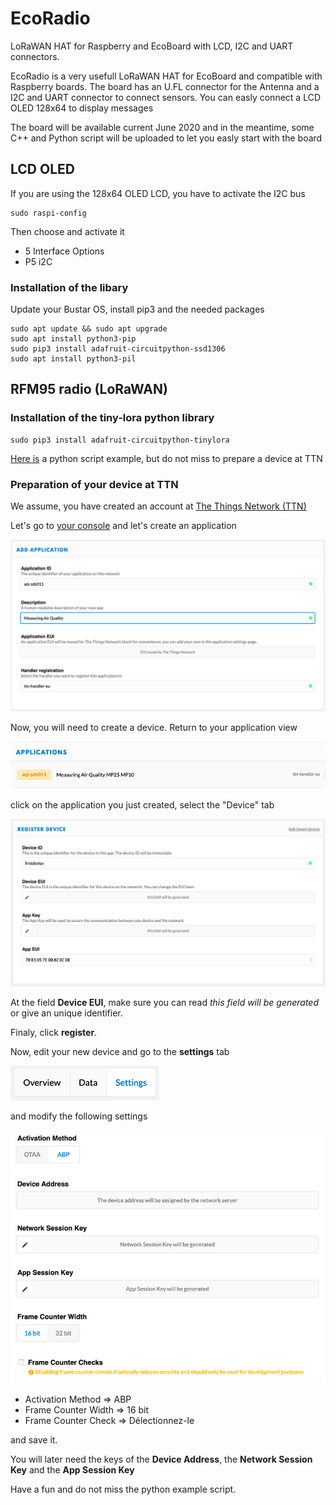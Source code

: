 # EcoRadio
LoRaWAN HAT for Raspberry and EcoBoard with LCD,  I2C and UART connectors.

EcoRadio is a very usefull LoRaWAN HAT for EcoBoard and compatible with Raspberry boards.
The board has an U.FL connector for the Antenna and a I2C and UART connector to connect sensors.
You can easly connect a LCD OLED 128x64 to display messages

The board will be available current June 2020 and in the meantime, some C++ and Python script will be uploaded to let you easly start with the board

## LCD OLED
If you are using the 128x64 OLED LCD, you have to activate the I2C bus

```
sudo raspi-config
```
Then choose and activate it

* 5 Interface Options
* P5 i2C

### Installation of the libary
Update your Bustar OS, install pip3 and the needed packages

```
sudo apt update && sudo apt upgrade
sudo apt install python3-pip
sudo pip3 install adafruit-circuitpython-ssd1306
sudo apt install python3-pil
```

## RFM95 radio (LoRaWAN)
### Installation of the tiny-lora python library

```
sudo pip3 install adafruit-circuitpython-tinylora
```
[Here is](https://github.com/ecosensors/ecoradio/tree/master/lorawan) a python script example, but do not miss to prepare a device at TTN

### Preparation of your device at TTN
We assume, you have created an account at [The Things Network (TTN)](https://www.thethingsnetwork.org)

Let's go to [your console](https://console.thethingsnetwork.org/) and let's create an application

![Add application](assets/ttn-application.png "Add TTN application")

Now, you will need to create a device. Return to your application view

![Application view](assets/ttn-application-view.png "Application view")

click on the application you just created, select the "Device" tab

![Add a device](assets/ttn-new-devise.png "Add a device")

At the field **Device EUI**, make sure you can read *this field will be generated* or give an unique identifier.

Finaly, click **register**.

Now, edit your new device and go to the **settings** tab

![Settings](assets/ttn-device-setting-tab.png "Settings")

and modify the following settings

![Settings](assets/ttn-device-settings.png "Settings")

* Activation Method => ABP
* Frame Counter Width => 16 bit
* Frame Counter Check => Délectionnez-le

and save it.

You will later need the keys of the **Device Address**, the **Network Session Key** and the **App Session Key** 


Have a fun and do not miss the python example script.

